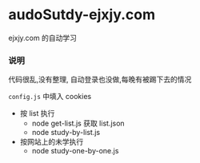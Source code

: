 # audoSutdy-ejxjy.com

ejxjy.com 的自动学习

### 说明

代码很乱,没有整理, 自动登录也没做,每晚有被踢下去的情况

`config.js` 中填入 cookies

-   按 list 执行
    -   node get-list.js 获取 list.json
    -   node study-by-list.js
-   按网站上的未学执行
    -   node study-one-by-one.js

